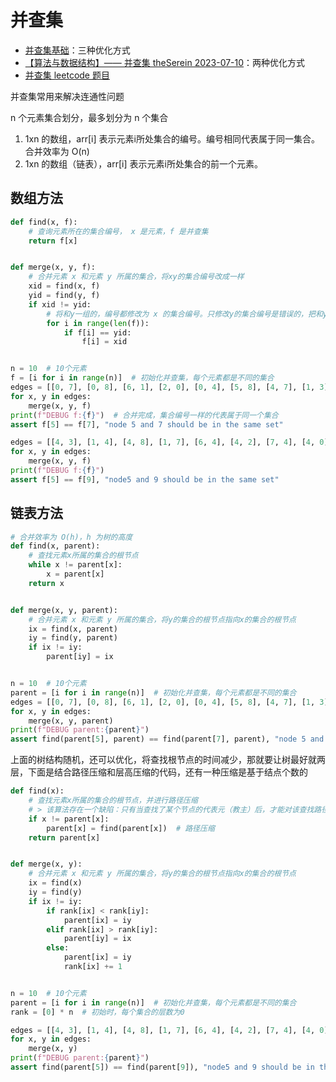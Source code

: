 # 并查集

- [并查集基础](https://www.runoob.com/data-structures/union-find-basic.html)：三种优化方式
- [【算法与数据结构】—— 并查集 theSerein 2023-07-10](https://blog.csdn.net/the_zed/article/details/105126583)：两种优化方式
- [并查集 leetcode 题目](https://leetcode.cn/tag/union-find/problemset/)

并查集常用来解决连通性问题

n 个元素集合划分，最多划分为 n 个集合

1. 1xn 的数组，arr[i] 表示元素i所处集合的编号。编号相同代表属于同一集合。合并效率为 O(n)
2. 1xn 的数组（链表），arr[i] 表示元素i所处集合的前一个元素。

## 数组方法

```python
def find(x, f):
    # 查询元素所在的集合编号， x 是元素，f 是并查集
    return f[x]


def merge(x, y, f):
    # 合并元素 x 和元素 y 所属的集合，将xy的集合编号改成一样
    xid = find(x, f)
    yid = find(y, f)
    if xid != yid:
        # 将和y一组的，编号都修改为 x 的集合编号。只修改y的集合编号是错误的，把和y一组的遗漏了
        for i in range(len(f)):
            if f[i] == yid:
                f[i] = xid


n = 10  # 10个元素
f = [i for i in range(n)]  # 初始化并查集，每个元素都是不同的集合
edges = [[0, 7], [0, 8], [6, 1], [2, 0], [0, 4], [5, 8], [4, 7], [1, 3], [3, 5], [6, 5]]
for x, y in edges:
    merge(x, y, f)
print(f"DEBUG f:{f}")  # 合并完成，集合编号一样的代表属于同一个集合
assert f[5] == f[7], "node 5 and 7 should be in the same set"

edges = [[4, 3], [1, 4], [4, 8], [1, 7], [6, 4], [4, 2], [7, 4], [4, 0], [0, 9], [5, 4]]
for x, y in edges:
    merge(x, y, f)
print(f"DEBUG f:{f}")
assert f[5] == f[9], "node5 and 9 should be in the same set"
```

## 链表方法

```python
# 合并效率为 O(h)，h 为树的高度
def find(x, parent):
    # 查找元素x所属的集合的根节点
    while x != parent[x]:
        x = parent[x]
    return x


def merge(x, y, parent):
    # 合并元素 x 和元素 y 所属的集合，将y的集合的根节点指向x的集合的根节点
    ix = find(x, parent)
    iy = find(y, parent)
    if ix != iy:
        parent[iy] = ix


n = 10  # 10个元素
parent = [i for i in range(n)]  # 初始化并查集，每个元素都是不同的集合
edges = [[0, 7], [0, 8], [6, 1], [2, 0], [0, 4], [5, 8], [4, 7], [1, 3], [3, 5], [6, 5]]
for x, y in edges:
    merge(x, y, parent)
print(f"DEBUG parent:{parent}")
assert find(parent[5], parent) == find(parent[7], parent), "node 5 and 7 should be in the same set"
```

上面的树结构随机，还可以优化，将查找根节点的时间减少，那就要让树最好就两层，下面是结合路径压缩和层高压缩的代码，还有一种压缩是基于结点个数的

```python
def find(x):
    # 查找元素x所属的集合的根节点，并进行路径压缩
    # > 该算法存在一个缺陷：只有当查找了某个节点的代表元（教主）后，才能对该查找路径上的各节点进行路径压缩。换言之，第一次执行查找操作的时候是实现没有压缩效果的，只有在之后才有效
    if x != parent[x]:
        parent[x] = find(parent[x])  # 路径压缩
    return parent[x]


def merge(x, y):
    # 合并元素 x 和元素 y 所属的集合，将y的集合的根节点指向x的集合的根节点
    ix = find(x)
    iy = find(y)
    if ix != iy:
        if rank[ix] < rank[iy]:
            parent[ix] = iy
        elif rank[ix] > rank[iy]:
            parent[iy] = ix
        else:
            parent[ix] = iy
            rank[ix] += 1


n = 10  # 10个元素
parent = [i for i in range(n)]  # 初始化并查集，每个元素都是不同的集合
rank = [0] * n  # 初始时，每个集合的层数为0

edges = [[4, 3], [1, 4], [4, 8], [1, 7], [6, 4], [4, 2], [7, 4], [4, 0], [0, 9], [5, 4]]
for x, y in edges:
    merge(x, y)
print(f"DEBUG parent:{parent}")
assert find(parent[5]) == find(parent[9]), "node5 and 9 should be in the same set"
```
